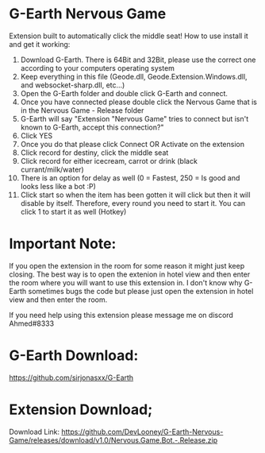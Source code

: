# G-Earth Nervous Game
Extension built to automatically click the middle seat! How to use install it and get it working:

1. Download G-Earth. There is 64Bit and 32Bit, please use the correct one according to your computers operating system
2. Keep everything in this file (Geode.dll, Geode.Extension.Windows.dll, and websocket-sharp.dll, etc...)
3. Open the G-Earth folder and double click G-Earth and connect.
4. Once you have connected please double click the Nervous Game that is in the Nervous Game - Release folder
5. G-Earth will say "Extension "Nervous Game" tries to connect but isn't known to G-Earth, accept this connection?"
6. Click YES
7. Once you do that please click Connect OR Activate on the extension
8. Click record for destiny, click the middle seat
9. Click record for either icecream, carrot or drink (black currant/milk/water)
11. There is an option for delay as well (0 = Fastest, 250 = Is good and looks less like a bot :P)
12. Click start so when the item has been gotten it will click but then it will disable by itself. Therefore, every round you need to start it. You can click 1 to start it as well (Hotkey)

# Important Note:

If you open the extension in the room for some reason it might just keep closing. The best way is to open the extenion in hotel view and then enter the room where you will want to use this extension in. I don't know why G-Earth sometimes bugs the code but please just open the extension in hotel view and then enter the room.

If you need help using this extension please message me on discord Ahmed#8333

# G-Earth Download:

https://github.com/sirjonasxx/G-Earth

# Extension Download;

Download Link: https://github.com/DevLooney/G-Earth-Nervous-Game/releases/download/v1.0/Nervous.Game.Bot.-.Release.zip
